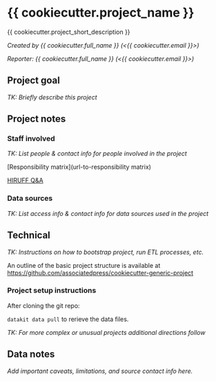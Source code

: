 # {{ cookiecutter.project_name }}

{{ cookiecutter.project_short_description }}

*Created by {{ cookiecutter.full_name }} (<{{ cookiecutter.email }}>)*

*Reporter: {{ cookiecutter.full_name }} (<{{ cookiecutter.email }}>)*

## Project goal

*TK: Briefly describe this project*

## Project notes

### Staff involved

*TK: List people & contact info for people involved in the project*

[Responsibility matrix](url-to-responsibility matrix)

[HIRUFF Q&A](url-to-hiruff)

### Data sources

*TK: List access info & contact info for data sources used in the project*

## Technical

*TK: Instructions on how to bootstrap project, run ETL processes, etc.*

An outline of the basic project structure is available at https://github.com/associatedpress/cookiecutter-generic-project

### Project setup instructions

After cloning the git repo:

`datakit data pull` to rerieve the data files.

*TK: For more complex or unusual projects additional directions follow*

## Data notes

*Add important caveats, limitations, and source contact info here.*